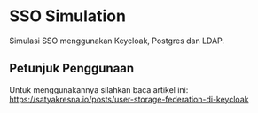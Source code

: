 # SSO Simulation

Simulasi SSO menggunakan Keycloak, Postgres dan LDAP.

## Petunjuk Penggunaan

Untuk menggunakannya silahkan baca artikel ini: https://satyakresna.io/posts/user-storage-federation-di-keycloak
